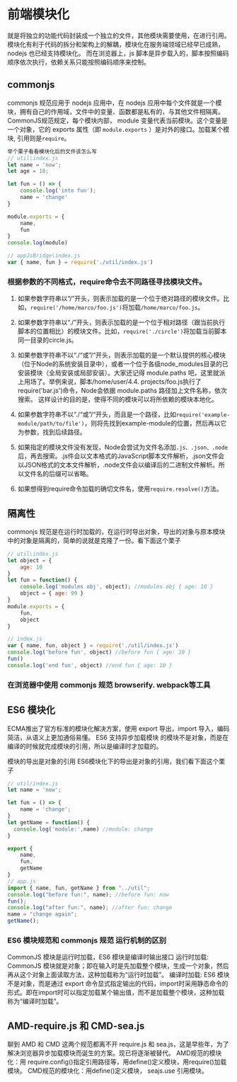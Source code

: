 # 前端模块化
就是将独立的功能代码封装成一个独立的文件，其他模块需要使用，在进行引用。
模块化有利于代码的拆分和架构上的解耦，模块化在服务端领域已经早已成熟，nodejs 也已经支持模块化。
而在浏览器上，js 脚本是异步载入的，脚本按照编码顺序依次执行，依赖关系只能按照编码顺序来控制。

## commonjs
commonjs 规范应用于 nodejs 应用中，在 nodejs 应用中每个文件就是一个模块，拥有自己的作用域，文件中的变量、函数都是私有的，与其他文件相隔离。
CommonJS规范规定，每个模块内部， module 变量代表当前模块。这个变量是一个对象，它的 exports 属性（即 `module.exports` ）是对外的接口。加载某个模块, 引用则是`require`。

```js
举个栗子看看模块化后的文件该怎么写
// util\index.js
let name = 'now';
let age = 18;

let fun = () => {
    console.log('into fun');
    name = 'change'
}

module.exports = {
    name,
    fun
}
console.log(module)

// appJsBridge\index.js
var { name, fun } = require('./util/index.js')
```

### 根据参数的不同格式，require命令去不同路径寻找模块文件。
1. 如果参数字符串以“/”开头，则表示加载的是一个位于绝对路径的模块文件。比如，`require('/home/marco/foo.js')`将加载`/home/marco/foo.js`。
2. 如果参数字符串以“./”开头，则表示加载的是一个位于相对路径（跟当前执行脚本的位置相比）的模块文件。比如，`require('./circle')`将加载当前脚本同一目录的circle.js。
3. 如果参数字符串不以“./“或”/“开头，则表示加载的是一个默认提供的核心模块（位于Node的系统安装目录中），或者一个位于各级node_modules目录的已安装模块（全局安装或局部安装）。大家还记得 module.paths 吧，这里就派上用场了。举例来说，脚本/home/user/4.4.
projects/foo.js执行了require('bar.js')命令，Node会依据 module.paths 路径加上文件名称，依次搜索。
这样设计的目的是，使得不同的模块可以将所依赖的模块本地化。
4. 如果参数字符串不以“./“或”/“开头，而且是一个路径，比如`require('example-module/path/to/file')`，则将先找到example-module的位置，然后再以它为参数，找到后续路径。

5. 如果指定的模块文件没有发现，Node会尝试为文件名添加`.js、.json、.node`后，再去搜索。.js件会以文本格式的JavaScript脚本文件解析，.json文件会以JSON格式的文本文件解析，.node文件会以编译后的二进制文件解析。所以文件名的后缀可以省略。

6. 如果想得到require命令加载的确切文件名，使用`require.resolve()`方法。


## 隔离性
commonjs 规范是在运行时加载的，在运行时导出对象，导出的对象与原本模块中的对象是隔离的，简单的说就是克隆了一份。看下面这个栗子
```js
// util\index.js
let object = {
    age: 10
}
let fun = function() {
    console.log('modules obj', object); //modules obj { age: 10 }
    object = { age: 99 }
}
module.exports = {
    fun,
    object
}

// index.js
var { name, fun, object } = require('./util/index.js')
console.log('before fun', object) //before fun { age: 10 }
fun()
console.log('end fun', object) //end fun { age: 10 }
```

### 在浏览器中使用 commonjs 规范 browserify. webpack等工具

## ES6 模块化
ECMA推出了官方标准的模块化解决方案，使用 export 导出，import 导入，编码简洁，从语义上更加通俗易懂。
ES6 支持异步加载模块 的模块不是对象，而是在编译的时候就完成模块的引用，所以是编译时才加载的。

模块的导出是对象的引用
ES6模块化下的导出是对象的引用，我们看下面这个栗子
```js
// util/index.js
let name = 'now';

let fun = () => {
    name = 'change';
}
let getName = function() {
  console.log('module:',name) //module: change
}

export {
    name,
    fun,
    getName
}
// app.js
import { name, fun, getName } from "../util";
console.log("before fun:", name); //before fun: now
fun();
console.log("after fun:", name); //after fun: change
name = "change again";
getName();
```

### ES6 模块规范和 commonjs 规范 运行机制的区别
CommonJS 模块是运行时加载，ES6 模块是编译时输出接口
运行时加载: CommonJS 模块就是对象；即在输入时是先加载整个模块，生成一个对象，然后再从这个对象上面读取方法，这种加载称为“运行时加载”。
编译时加载: ES6 模块不是对象，而是通过 export 命令显式指定输出的代码，import时采用静态命令的形式。即在import时可以指定加载某个输出值，而不是加载整个模块，这种加载称为“编译时加载”。

## AMD-require.js 和 CMD-sea.js
聊到 AMD 和 CMD 这两个规范都离不开 require.js 和 sea.js，这是早些年，为了解决浏览器异步加载模块而诞生的方案。现已将逐渐被替代。
AMD规范的模块化：用 require.config()指定引用路径等，用define()定义模块，用require()加载模块。
CMD规范的模块化：用define()定义模块， seajs.use 引用模块。